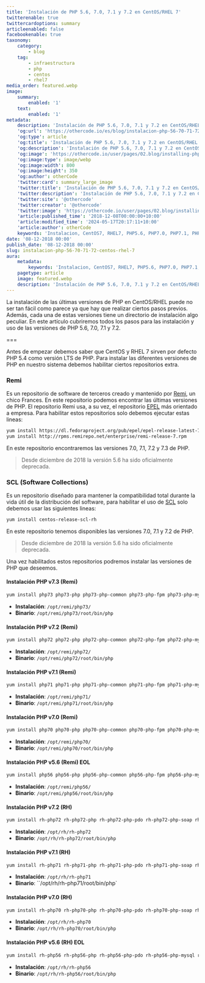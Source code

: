 ```yaml
---
title: 'Instalación de PHP 5.6, 7.0, 7.1 y 7.2 en CentOS/RHEL 7'
twitterenable: true
twittercardoptions: summary
articleenabled: false
facebookenable: true
taxonomy:
    category:
        - blog
    tag:
        - infraestructura
        - php
        - centos
        - rhel7
media_order: featured.webp
image:
    summary:
        enabled: '1'
    text:
        enabled: '1'
metadata:
    description: 'Instalación de PHP 5.6, 7.0, 7.1 y 7.2 en CentOS/RHEL 7 usando repositorios Remi, EPEL y SCL. '
    'og:url': 'https://othercode.io/es/blog/instalacion-php-56-70-71-72-centos-rhel-7'
    'og:type': article
    'og:title': 'Instalación de PHP 5.6, 7.0, 7.1 y 7.2 en CentOS/RHEL 7 | otherCode'
    'og:description': 'Instalación de PHP 5.6, 7.0, 7.1 y 7.2 en CentOS/RHEL 7 usando repositorios Remi, EPEL y SCL. '
    'og:image': 'https://othercode.io/user/pages/02.blog/installing-php-5-6-7-0-7-1-and-7-2-on-centos-rhel-7/featured.webp'
    'og:image:type': image/webp
    'og:image:width': 800
    'og:image:height': 350
    'og:author': otherCode
    'twitter:card': summary_large_image
    'twitter:title': 'Instalación de PHP 5.6, 7.0, 7.1 y 7.2 en CentOS/RHEL 7 | otherCode'
    'twitter:description': 'Instalación de PHP 5.6, 7.0, 7.1 y 7.2 en CentOS/RHEL 7 usando repositorios Remi, EPEL y SCL. '
    'twitter:site': '@othercode'
    'twitter:creator': '@othercode'
    'twitter:image': 'https://othercode.io/user/pages/02.blog/installing-php-5-6-7-0-7-1-and-7-2-on-centos-rhel-7/featured.webp'
    'article:published_time': '2018-12-08T00:00:00+10:00'
    'article:modified_time': '2024-05-17T20:17:11+10:00'
    'article:author': otherCode
    keywords: 'Instalacion, CentOS7, RHEL7, PHP5.6, PHP7.0, PHP7.1, PHP7, 2, EPEL, Remi, SCL'
date: '08-12-2018 00:00'
publish_date: '08-12-2018 00:00'
slug: instalacion-php-56-70-71-72-centos-rhel-7
aura:
    metadata:
        keywords: 'Instalacion, CentOS7, RHEL7, PHP5.6, PHP7.0, PHP7.1, PHP7, 2, EPEL, Remi, SCL'
    pagetype: article
    image: featured.webp
    description: 'Instalación de PHP 5.6, 7.0, 7.1 y 7.2 en CentOS/RHEL 7 usando repositorios Remi, EPEL y SCL. '
---
```


La instalación de las últimas versiones de PHP en CentOS/RHEL puede no ser tan fácil como parece ya que hay que realizar ciertos pasos previos. Además, cada una de estas versiones tiene un directorio de instalación algo peculiar. En este artículo cubriremos todos los pasos para las instalación y uso de las versiones de PHP 5.6, 7.0, 7.1 y 7.2.

===

Antes de empezar debemos saber que CentOS y RHEL 7 sirven por defecto PHP 5.4 como versión LTS de PHP. Para instalar las diferentes versiones de PHP en nuestro sistema debemos habilitar ciertos repositorios extra.

### Remi

Es un repositorio de software de terceros creado y mantenido por [Remi](https://blog.remirepo.net/), un chico Frances. En este repositorio podemos encontrar las últimas versiones de PHP. El repositorio Remi usa, a su vez, el repositorio [EPEL](https://fedoraproject.org/wiki/EPEL/es) más orientado a empresa. Para habilitar estos repositorios solo debemos ejecutar estas lineas:

```bash
yum install https://dl.fedoraproject.org/pub/epel/epel-release-latest-7.noarch.rpm
yum install http://rpms.remirepo.net/enterprise/remi-release-7.rpm
```

En este repositorio encontraremos las versiones 7.0, 7.1, 7.2 y 7.3 de PHP.

> Desde diciembre de 2018 la versión 5.6 ha sido oficialmente deprecada.

### SCL (Software Collections)

Es un repositorio diseñado para mantener la compatibilidad total durante la vida útil de la distribución del software, para habilitar el uso de [SCL](https://wiki.centos.org/AdditionalResources/Repositories/SCL) solo debemos usar las siguientes lineas:

```bash
yum install centos-release-scl-rh
```

En este repositorio tenemos disponibles las versiones 7.0, 7.1 y 7.2 de PHP.

> Desde diciembre de 2018 la versión 5.6 ha sido oficialmente deprecada.

Una vez habilitados estos repositorios podremos instalar las versiones de PHP que deseemos.

#### Instalación PHP v7.3 (Remi)

```bash
yum install php73 php73-php php73-php-common php73-php-fpm php73-php-mysql php73-php-pecl-memcache php73-php-pecl-memcached php73-php-gd php73-php-mbstring php73-php-mcrypt php73-php-xml php73-php-pecl-apc php73-php-cli php73-php-pear php73-php-pdo
```

* **Instalación**: `/opt/remi/php73/`
* **Binario**: `/opt/remi/php73/root/bin/php`

#### Instalación PHP v7.2 (Remi)

```bash
yum install php72 php72-php php72-php-common php72-php-fpm php72-php-mysql php72-php-pecl-memcache php72-php-pecl-memcached php72-php-gd php72-php-mbstring php72-php-mcrypt php72-php-xml php72-php-pecl-apc php72-php-cli php72-php-pear php72-php-pdo
```

* **Instalación**: `/opt/remi/php72/`
* **Binario**: `/opt/remi/php72/root/bin/php`

#### Instalación PHP v7.1 (Remi)

```bash
yum install php71 php71-php php71-php-common php71-php-fpm php71-php-mysql php71-php-pecl-memcache php71-php-pecl-memcached php71-php-gd php71-php-mbstring php71-php-mcrypt php71-php-xml php71-php-pecl-apc php71-php-cli php71-php-pear php71-php-pdo
```

* **Instalación**: `/opt/remi/php71/`
* **Binario**: `/opt/remi/php71/root/bin/php`

#### Instalación PHP v7.0 (Remi)

```bash
yum install php70 php70-php php70-php-common php70-php-fpm php70-php-mysql php70-php-pecl-memcache php70-php-pecl-memcached php70-php-gd php70-php-mbstring php70-php-mcrypt php70-php-xml php70-php-pecl-apc php70-php-cli php70-php-pear php70-php-pdo
```

* **Instalación**: `/opt/remi/php70/`
* **Binario**: `/opt/remi/php70/root/bin/php`

#### Instalación PHP v5.6 (Remi) EOL

```bash
yum install php56 php56-php php56-php-common php56-php-fpm php56-php-mysql php56-php-pecl-memcache php56-php-pecl-memcached php56-php-gd php56-php-mbstring php56-php-mcrypt php56-php-xml php56-php-pecl-apc php56-php-cli php56-php-pear php56-php-pdo
```

* **Instalación**: `/opt/remi/php56/`
* **Binario**: `/opt/remi/php56/root/bin/php`

#### Instalación PHP v7.2 (RH)

```bash
yum install rh-php72 rh-php72-php rh-php72-php-pdo rh-php72-php-soap rh-php72-php-xmlrpc rh-php72-php-curl rh-php72-php-mbstring rh-php72-php-readline rh-php72-php-intl rh-php72-php-process rh-php72-php-fpm
```

* **Instalación**: `/opt/rh/rh-php72`
* **Binario**: `/opt/rh/rh-php72/root/bin/php`

#### Instalación PHP v7.1 (RH)

```bash
yum install rh-php71 rh-php71-php rh-php71-php-pdo rh-php71-php-soap rh-php71-php-xmlrpc rh-php71-php-curl rh-php71-php-mbstring rh-php71-php-readline rh-php71-php-intl rh-php71-php-process rh-php71-php-fpm
```

* **Instalación**: `/opt/rh/rh-php71`
* **Binario**: ``/opt/rh/rh-php71/root/bin/php`

#### Instalación PHP v7.0 (RH)

```bash
yum install rh-php70 rh-php70-php rh-php70-php-pdo rh-php70-php-soap rh-php70-php-xmlrpc rh-php70-php-curl rh-php70-php-mbstring rh-php70-php-readline rh-php70-php-intl rh-php70-php-process rh-php70-php-fpm
```

* **Instalación**: `/opt/rh/rh-php70`
* **Binario**: `/opt/rh/rh-php70/root/bin/php`

#### Instalación PHP v5.6 (RH) EOL

```bash
yum install rh-php56 rh-php56-php rh-php56-php-pdo rh-php56-php-mysql rh-php56-php-soap rh-php56-php-xmlrpc rh-php56-php-curl rh-php56-php-mbstring rh-php56-php-readline rh-php56-php-intl rh-php56-php-process rh-php56-php-xdebug rh-php56-php-fpm
```

* **Instalación**: `/opt/rh/rh-php56`
* **Binario**: `/opt/rh/rh-php56/root/bin/php`